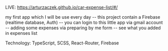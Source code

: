 LIVE: https://arturzaczek.github.io/car-expense-list/#/

my first app which I will be use every day
-- this project contain a Firebase (realtime database, Auth) 
-- you can login to this little app via gmail account 
-- adding some expenses via preparing by me form
-- see what you added in expenses list

Technology: TypeScript, SCSS, React-Router, Firebase

